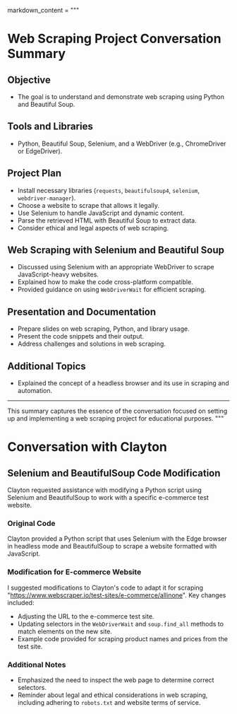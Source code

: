 markdown_content = """
# Web Scraping Project Conversation Summary

## Objective
- The goal is to understand and demonstrate web scraping using Python and Beautiful Soup.

## Tools and Libraries
- Python, Beautiful Soup, Selenium, and a WebDriver (e.g., ChromeDriver or EdgeDriver).

## Project Plan
- Install necessary libraries (`requests`, `beautifulsoup4`, `selenium`, `webdriver-manager`).
- Choose a website to scrape that allows it legally.
- Use Selenium to handle JavaScript and dynamic content.
- Parse the retrieved HTML with Beautiful Soup to extract data.
- Consider ethical and legal aspects of web scraping.

## Web Scraping with Selenium and Beautiful Soup
- Discussed using Selenium with an appropriate WebDriver to scrape JavaScript-heavy websites.
- Explained how to make the code cross-platform compatible.
- Provided guidance on using `WebDriverWait` for efficient scraping.

## Presentation and Documentation
- Prepare slides on web scraping, Python, and library usage.
- Present the code snippets and their output.
- Address challenges and solutions in web scraping.

## Additional Topics
- Explained the concept of a headless browser and its use in scraping and automation.

---

This summary captures the essence of the conversation focused on setting up and implementing a web scraping project for educational purposes.
"""

# Conversation with Clayton

## Selenium and BeautifulSoup Code Modification
Clayton requested assistance with modifying a Python script using Selenium and BeautifulSoup to work with a specific e-commerce test website.

### Original Code
Clayton provided a Python script that uses Selenium with the Edge browser in headless mode and BeautifulSoup to scrape a website formatted with JavaScript.

### Modification for E-commerce Website
I suggested modifications to Clayton's code to adapt it for scraping "https://www.webscraper.io/test-sites/e-commerce/allinone". Key changes included:
- Adjusting the URL to the e-commerce test site.
- Updating selectors in the `WebDriverWait` and `soup.find_all` methods to match elements on the new site.
- Example code provided for scraping product names and prices from the test site.

### Additional Notes
- Emphasized the need to inspect the web page to determine correct selectors.
- Reminder about legal and ethical considerations in web scraping, including adhering to `robots.txt` and website terms of service.
